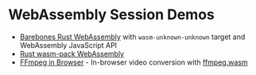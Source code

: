 # WebAssembly Session Demos
- [Barebones Rust WebAssembly](https://github.com/arwinneil/fec-webassemby/tree/main/quick-mafs) with `wasm-unknown-unknown` target and WebAssembly JavaScript API
- [Rust wasm-pack WebAssembly](https://github.com/arwinneil/fec-webassemby/tree/main/quick-mafs)
- [FFmpeg in Browser](https://github.com/arwinneil/fec-webassemby/tree/main/beginning-to-believe) - In-browser video conversion with [ffmpeg.wasm](https://github.com/ffmpegwasm/ffmpeg.wasm)
